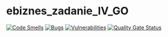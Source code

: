 # ebiznes_zadanie_IV_GO 
[![Code Smells](https://sonarcloud.io/api/project_badges/measure?project=KarolPiasnik_ebiznes_zadanie_IV_GO&metric=code_smells)](https://sonarcloud.io/summary/new_code?id=KarolPiasnik_ebiznes_zadanie_IV_GO) [![Bugs](https://sonarcloud.io/api/project_badges/measure?project=KarolPiasnik_ebiznes_zadanie_IV_GO&metric=bugs)](https://sonarcloud.io/summary/new_code?id=KarolPiasnik_ebiznes_zadanie_IV_GO) [![Vulnerabilities](https://sonarcloud.io/api/project_badges/measure?project=KarolPiasnik_ebiznes_zadanie_IV_GO&metric=vulnerabilities)](https://sonarcloud.io/summary/new_code?id=KarolPiasnik_ebiznes_zadanie_IV_GO) [![Quality Gate Status](https://sonarcloud.io/api/project_badges/measure?project=KarolPiasnik_ebiznes_zadanie_IV_GO&metric=alert_status)](https://sonarcloud.io/summary/new_code?id=KarolPiasnik_ebiznes_zadanie_IV_GO)
